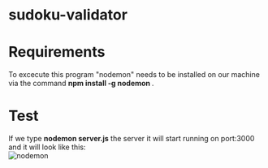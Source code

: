 # sudoku-validator

# Requirements

To excecute this program "nodemon" needs to be installed on our machine via the command <b> npm install -g nodemon </b>.

# Test
If we type <b> nodemon server.js</b> the server it will start running on port:3000 and it will look like this:
</br>
![nodemon](https://user-images.githubusercontent.com/58296399/168139743-dcbab716-88cc-4506-aeb1-c691d7538a1e.PNG)


